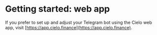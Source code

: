# Getting started: web app

If you prefer to set up and adjust your Telegram bot using the Cielo web app, visit [https://app.cielo.finance](https://app.cielo.finance).

